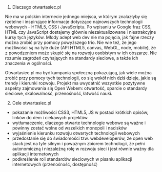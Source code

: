 1. Dlaczego otwartasiec.pl

Nie ma w polskim internecie jednego miejsca, w którym znalazłyby się rzetelne i inspirujące informacje dotyczące najnowszych technologii webowych - HTML5, CSS i JavaScriptu. Po wpisaniu w Google fraz CSS, HTML czy JavaScript dostajemy głównie niezaktualizowane i nieatrakcyjne kursy tych języków. Młody adept web dev nie ma pojęcia, jak fajne rzeczy można zrobić przy pomocy powyższego trio. Nie wie też, że jego możliwości są na tyle duże (API HTML5, canvas, WebGL, node, mobile), że z powodzeniem może skupić się na rozwoju osobistym w ich obszarze. Nie rozumie zagrożeń czyhających na standardy sieciowe, a także ich znaczenia w ogólności.

Otwartasiec.pl ma być kampanią społeczną pokazującą, jak wiele można zrobić przy pomocy tych technologii, co się wokół nich dziś dzieje, jakie są trendy i kierunki rozwoju. Projekt ma uwydatnić wszystkie pozytywne aspekty zajmowania się Open Webem: otwartość, oparcie o standardy sieciowe, skalowalność, przenośność, łatwość nauki.

2. Cele otwartasiec.pl

- pokazanie możliwości CSS3, HTML5, JS w postaci krótkich opisów, linków do dem i ciekawych projektów
- wytłumaczenie, dlaczego otwarte technologie webowe są ważne i powinny zostać wolne od wszelkich monopoli i nacisków
- wyjaśnienie kierunku rozwoju otwartych technologii webowych
- przedostanie się do świadomości tzw. webdeveloperów, że open web stack jest na tyle silnym i poważnym zbiorem technologii, że pełni autonomiczną i niezależną rolę w rozwoju sieci i jest równie ważny dla aplikacji internetowych
- podkreślenie roli standardów sieciowych w pisaniu aplikacji internetowych (przenośność, dostępność)